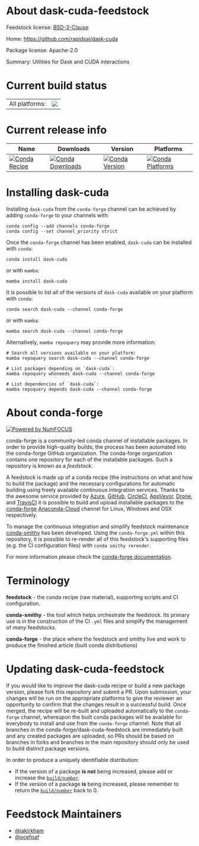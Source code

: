 About dask-cuda-feedstock
=========================

Feedstock license: [BSD-3-Clause](https://github.com/conda-forge/dask-cuda-feedstock/blob/main/LICENSE.txt)

Home: https://github.com/rapidsai/dask-cuda

Package license: Apache-2.0

Summary: Utilities for Dask and CUDA interactions

Current build status
====================


<table><tr><td>All platforms:</td>
    <td>
      <a href="https://dev.azure.com/conda-forge/feedstock-builds/_build/latest?definitionId=12463&branchName=main">
        <img src="https://dev.azure.com/conda-forge/feedstock-builds/_apis/build/status/dask-cuda-feedstock?branchName=main">
      </a>
    </td>
  </tr>
</table>

Current release info
====================

| Name | Downloads | Version | Platforms |
| --- | --- | --- | --- |
| [![Conda Recipe](https://img.shields.io/badge/recipe-dask--cuda-green.svg)](https://anaconda.org/conda-forge/dask-cuda) | [![Conda Downloads](https://img.shields.io/conda/dn/conda-forge/dask-cuda.svg)](https://anaconda.org/conda-forge/dask-cuda) | [![Conda Version](https://img.shields.io/conda/vn/conda-forge/dask-cuda.svg)](https://anaconda.org/conda-forge/dask-cuda) | [![Conda Platforms](https://img.shields.io/conda/pn/conda-forge/dask-cuda.svg)](https://anaconda.org/conda-forge/dask-cuda) |

Installing dask-cuda
====================

Installing `dask-cuda` from the `conda-forge` channel can be achieved by adding `conda-forge` to your channels with:

```
conda config --add channels conda-forge
conda config --set channel_priority strict
```

Once the `conda-forge` channel has been enabled, `dask-cuda` can be installed with `conda`:

```
conda install dask-cuda
```

or with `mamba`:

```
mamba install dask-cuda
```

It is possible to list all of the versions of `dask-cuda` available on your platform with `conda`:

```
conda search dask-cuda --channel conda-forge
```

or with `mamba`:

```
mamba search dask-cuda --channel conda-forge
```

Alternatively, `mamba repoquery` may provide more information:

```
# Search all versions available on your platform:
mamba repoquery search dask-cuda --channel conda-forge

# List packages depending on `dask-cuda`:
mamba repoquery whoneeds dask-cuda --channel conda-forge

# List dependencies of `dask-cuda`:
mamba repoquery depends dask-cuda --channel conda-forge
```


About conda-forge
=================

[![Powered by
NumFOCUS](https://img.shields.io/badge/powered%20by-NumFOCUS-orange.svg?style=flat&colorA=E1523D&colorB=007D8A)](https://numfocus.org)

conda-forge is a community-led conda channel of installable packages.
In order to provide high-quality builds, the process has been automated into the
conda-forge GitHub organization. The conda-forge organization contains one repository
for each of the installable packages. Such a repository is known as a *feedstock*.

A feedstock is made up of a conda recipe (the instructions on what and how to build
the package) and the necessary configurations for automatic building using freely
available continuous integration services. Thanks to the awesome service provided by
[Azure](https://azure.microsoft.com/en-us/services/devops/), [GitHub](https://github.com/),
[CircleCI](https://circleci.com/), [AppVeyor](https://www.appveyor.com/),
[Drone](https://cloud.drone.io/welcome), and [TravisCI](https://travis-ci.com/)
it is possible to build and upload installable packages to the
[conda-forge](https://anaconda.org/conda-forge) [Anaconda-Cloud](https://anaconda.org/)
channel for Linux, Windows and OSX respectively.

To manage the continuous integration and simplify feedstock maintenance
[conda-smithy](https://github.com/conda-forge/conda-smithy) has been developed.
Using the ``conda-forge.yml`` within this repository, it is possible to re-render all of
this feedstock's supporting files (e.g. the CI configuration files) with ``conda smithy rerender``.

For more information please check the [conda-forge documentation](https://conda-forge.org/docs/).

Terminology
===========

**feedstock** - the conda recipe (raw material), supporting scripts and CI configuration.

**conda-smithy** - the tool which helps orchestrate the feedstock.
                   Its primary use is in the construction of the CI ``.yml`` files
                   and simplify the management of *many* feedstocks.

**conda-forge** - the place where the feedstock and smithy live and work to
                  produce the finished article (built conda distributions)


Updating dask-cuda-feedstock
============================

If you would like to improve the dask-cuda recipe or build a new
package version, please fork this repository and submit a PR. Upon submission,
your changes will be run on the appropriate platforms to give the reviewer an
opportunity to confirm that the changes result in a successful build. Once
merged, the recipe will be re-built and uploaded automatically to the
`conda-forge` channel, whereupon the built conda packages will be available for
everybody to install and use from the `conda-forge` channel.
Note that all branches in the conda-forge/dask-cuda-feedstock are
immediately built and any created packages are uploaded, so PRs should be based
on branches in forks and branches in the main repository should only be used to
build distinct package versions.

In order to produce a uniquely identifiable distribution:
 * If the version of a package **is not** being increased, please add or increase
   the [``build/number``](https://docs.conda.io/projects/conda-build/en/latest/resources/define-metadata.html#build-number-and-string).
 * If the version of a package **is** being increased, please remember to return
   the [``build/number``](https://docs.conda.io/projects/conda-build/en/latest/resources/define-metadata.html#build-number-and-string)
   back to 0.

Feedstock Maintainers
=====================

* [@jakirkham](https://github.com/jakirkham/)
* [@ocefpaf](https://github.com/ocefpaf/)


<!-- dummy commit to enable rerendering -->

